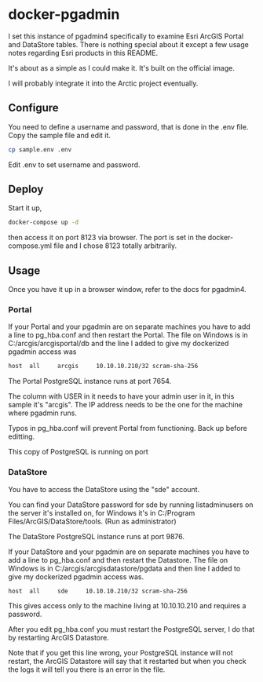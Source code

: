 # docker-pgadmin

I set this instance of pgadmin4 specifically to examine Esri ArcGIS Portal and DataStore tables.
There is nothing special about it except a few usage notes regarding Esri products
in this README.

It's about as a simple as I could make it. It's built on the official image.

I will probably integrate it into the Arctic project eventually.

## Configure

You need to define a username and password, that is done in the .env file.
Copy the sample file and edit it.

```bash
cp sample.env .env
```

Edit .env to set username and password.

## Deploy

Start it up,

```bash
docker-compose up -d
```

then access it on port 8123 via browser. The port is set in the docker-compose.yml file
and I chose 8123 totally arbitrarily.

## Usage

Once you have it up in a browser window, refer to the docs for pgadmin4.

### Portal

If your Portal and your pgadmin are on separate machines you have to add a line to pg_hba.conf
and then restart the Portal. The file on Windows is in C:/arcgis/arcgisportal/db
and the line I added to give my dockerized pgadmin access was


```bash
host  all     arcgis     10.10.10.210/32 scram-sha-256
```

The Portal PostgreSQL instance runs at port 7654.

The column with USER in it needs to have your admin user in it, in this sample it's "arcgis".
The IP address needs to be the one for the machine where pgadmin runs.

Typos in pg_hba.conf will prevent Portal from functioning. Back up before editting.

This copy of PostgreSQL is running on port 

### DataStore

You have to access the DataStore using the "sde" account.

You can find your DataStore password for sde by running listadminusers on the server it's installed on,
for Windows it's in C:/Program Files/ArcGIS/DataStore/tools. (Run as administrator)

The DataStore PostgreSQL instance runs at port 9876.

If your DataStore and your pgadmin are on separate machines you have to add a line to pg_hba.conf
and then restart the Datastore. The file on Windows is in C:/arcgis/arcgisdatastore/pgdata
and then line I added to give my dockerized pgadmin access was.

```bash
host  all     sde     10.10.10.210/32 scram-sha-256
```

This gives access only to the machine living at 10.10.10.210 and requires a password.

After you edit pg_hba.conf you must restart the PostgreSQL server, I do that by restarting ArcGIS Datastore.

Note that if you get this line wrong, your PostgreSQL instance will
not restart, the ArcGIS Datastore will say that it restarted but when
you check the logs it will tell you there is an error in the file.


